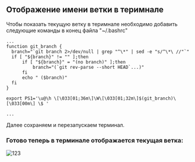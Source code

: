 ## Отображение имени ветки в теримнале
Чтобы показать текущую ветку в теримнале необходимо добавить следующие команды в конец файла "~/.bashrc"
```
...
function git_branch {
  branch="`git branch 2>/dev/null | grep "^\*" | sed -e "s/^\*\ //"`"
  if [ "${branch}" != "" ];then
      if [ "${branch}" = "(no branch)" ];then
          branch="(`git rev-parse --short HEAD`...)"
      fi
      echo " ($branch)"
  fi
}
 
export PS1='\u@\h \[\033[01;36m\]\W\[\033[01;32m\]$(git_branch)\[\033[00m\] \$ '

...
```

Далее сохраняем и перезапускаем терминал.

### Готово теперь в терминале отображается текущая ветка:
![123](https://user-images.githubusercontent.com/60873925/171570693-8b7ebea2-3ac3-423e-8cbc-bf8f1de1a842.png)
